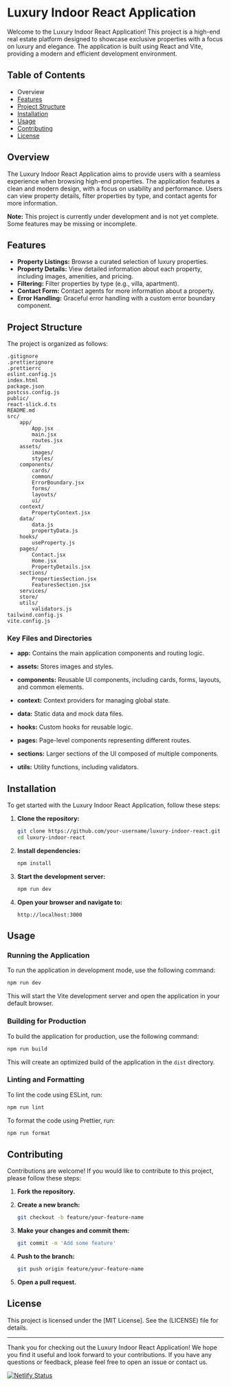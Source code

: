 # Luxury Indoor React Application

Welcome to the Luxury Indoor React Application! This project is a high-end real estate platform designed to showcase exclusive properties with a focus on luxury and elegance. The application is built using React and Vite, providing a modern and efficient development environment.

## Table of Contents

- Overview
- [Features](#features)
- [Project Structure](#project-structure)
- [Installation](#installation)
- [Usage](#usage)
- [Contributing](#contributing)
- [License](#license)

## Overview

The Luxury Indoor React Application aims to provide users with a seamless experience when browsing high-end properties. The application features a clean and modern design, with a focus on usability and performance. Users can view property details, filter properties by type, and contact agents for more information.

**Note:** This project is currently under development and is not yet complete. Some features may be missing or incomplete.

## Features

- **Property Listings:** Browse a curated selection of luxury properties.
- **Property Details:** View detailed information about each property, including images, amenities, and pricing.
- **Filtering:** Filter properties by type (e.g., villa, apartment).
- **Contact Form:** Contact agents for more information about a property.
- **Error Handling:** Graceful error handling with a custom error boundary component.

## Project Structure

The project is organized as follows:

```
.gitignore
.prettierignore
.prettierrc
eslint.config.js
index.html
package.json
postcss.config.js
public/
react-slick.d.ts
README.md
src/
	app/
		App.jsx
		main.jsx
		routes.jsx
	assets/
		images/
		styles/
	components/
		cards/
		common/
		ErrorBoundary.jsx
		forms/
		layouts/
		ui/
	context/
		PropertyContext.jsx
	data/
		data.js
		propertyData.js
	hooks/
		useProperty.js
	pages/
		Contact.jsx
		Home.jsx
		PropertyDetails.jsx
	sections/
		PropertiesSection.jsx
		FeaturesSection.jsx
	services/
	store/
	utils/
		validators.js
tailwind.config.js
vite.config.js
```

### Key Files and Directories

- **app:**
Contains the main application components and routing logic.

- **assets:**
 Stores images and styles.
- **components:**
Reusable UI components, including cards, forms, layouts, and common elements.

- **context:**
Context providers for managing global state.

- **data:**
Static data and mock data files.

- **hooks:**
Custom hooks for reusable logic.

- **pages:**
Page-level components representing different routes.

- **sections:**
Larger sections of the UI composed of multiple components.

- **utils:**
Utility functions, including       validators.

## Installation

To get started with the Luxury Indoor React Application, follow these steps:

1. **Clone the repository:**

   ```sh
   git clone https://github.com/your-username/luxury-indoor-react.git
   cd luxury-indoor-react
   ```

2. **Install dependencies:**

   ```sh
   npm install
   ```

3. **Start the development server:**

   ```sh
   npm run dev
   ```

4. **Open your browser and navigate to:**

   ```
   http://localhost:3000
   ```

## Usage

### Running the Application

To run the application in development mode, use the following command:

```sh
npm run dev
```

This will start the Vite development server and open the application in your default browser.

### Building for Production

To build the application for production, use the following command:

```sh
npm run build
```

This will create an optimized build of the application in the `dist` directory.

### Linting and Formatting

To lint the code using ESLint, run:

```sh
npm run lint
```

To format the code using Prettier, run:

```sh
npm run format
```

## Contributing

Contributions are welcome! If you would like to contribute to this project, please follow these steps:

1. **Fork the repository.**
2. **Create a new branch:**

   ```sh
   git checkout -b feature/your-feature-name
   ```

3. **Make your changes and commit them:**

   ```sh
   git commit -m 'Add some feature'
   ```

4. **Push to the branch:**

   ```sh
   git push origin feature/your-feature-name
   ```

5. **Open a pull request.**

## License

This project is licensed under the [MIT License]. See the (LICENSE) file for details.

---

Thank you for checking out the Luxury Indoor React Application! We hope you find it useful and look forward to your contributions. If you have any questions or feedback, please feel free to open an issue or contact us.

[![Netlify Status](https://api.netlify.com/api/v1/badges/ad51f3fa-ae9f-45f4-930e-c24c9ef06b20/deploy-status)](https://app.netlify.com/sites/luxury-indoor-estate/deploys)
